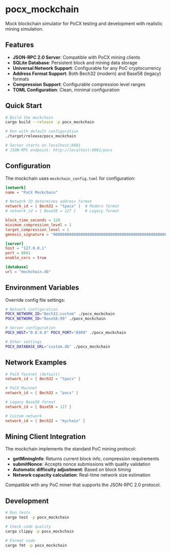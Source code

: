 # pocx_mockchain

Mock blockchain simulator for PoCX testing and development with realistic mining simulation.

## Features

- **JSON-RPC 2.0 Server**: Compatible with PoCX mining clients
- **SQLite Database**: Persistent block and mining data storage  
- **Universal Network Support**: Configurable for any PoC cryptocurrency
- **Address Format Support**: Both Bech32 (modern) and Base58 (legacy) formats
- **Compression Support**: Configurable compression level ranges
- **TOML Configuration**: Clean, minimal configuration

## Quick Start

```bash
# Build the mockchain
cargo build --release -p pocx_mockchain

# Run with default configuration
./target/release/pocx_mockchain

# Server starts on localhost:8081
# JSON-RPC endpoint: http://localhost:8081/pocx
```

## Configuration

The mockchain uses `mockchain_config.toml` for configuration:

```toml
[network]
name = "PoCX Mockchain"

# Network ID determines address format
network_id = { Bech32 = "tpocx" }  # Modern format
# network_id = { Base58 = 127 }    # Legacy format

block_time_seconds = 120
minimum_compression_level = 1
target_compression_level = 1
genesis_signature = "0000000000000000000000000000000000000000000000000000000000000000"

[server]
host = "127.0.0.1"
port = 8081
enable_cors = true

[database]
url = "mockchain.db"
```

## Environment Variables

Override config file settings:

```bash
# Network configuration
POCX_NETWORK_ID="Bech32:custom" ./pocx_mockchain
POCX_NETWORK_ID="Base58:99" ./pocx_mockchain

# Server configuration  
POCX_HOST="0.0.0.0" POCX_PORT="8999" ./pocx_mockchain

# Other settings
POCX_DATABASE_URL="custom.db" ./pocx_mockchain
```

## Network Examples

```toml
# PoCX Testnet (default)
network_id = { Bech32 = "tpocx" }

# PoCX Mainnet  
network_id = { Bech32 = "pocx" }

# Legacy Base58 format
network_id = { Base58 = 127 }

# Custom network
network_id = { Bech32 = "mychain" }
```

## Mining Client Integration

The mockchain implements the standard PoC mining protocol:

- **getMiningInfo**: Returns current block info, compression requirements
- **submitNonce**: Accepts nonce submissions with quality validation
- **Automatic difficulty adjustment**: Based on block timing
- **Network capacity calculation**: Real-time network size estimation

Compatible with any PoC miner that supports the JSON-RPC 2.0 protocol.

## Development

```bash
# Run tests
cargo test -p pocx_mockchain

# Check code quality
cargo clippy -p pocx_mockchain

# Format code
cargo fmt -p pocx_mockchain
```
